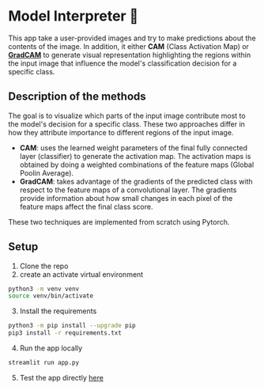 # Model Interpreter 🧐

This app take a user-provided images and try to make predictions about the contents of the image.
In addition, it either **CAM** (Class Activation Map) or **[GradCAM](https://arxiv.org/pdf/1610.02391.pdf)** to generate visual representation highlighting the regions within the input image that influence the model's classification decision for a specific class.

## Description of the methods
The goal is to visualize which parts of the input image contribute most to the model's decision for a specific class. These two approaches differ in how they attribute importance to different regions of the input image.

- **CAM**: uses the learned weight parameters of the final fully connected layer (classifier) to generate the activation map. The activation maps is obtained by doing a weighted combinations of the feature maps (Global Poolin Average).
- **GradCAM**: takes advantage of the gradients of the predicted class with respect to the feature maps of a convolutional layer. The gradients provide information about how small changes in each pixel of the feature maps affect the final class score.

These two techniques are implemented from scratch using Pytorch.

## Setup

1. Clone the repo 
2. create an activate virtual environment
```bash
python3 -m venv venv
source venv/bin/activate
   ```
3. Install the requirements
```bash
python3 -m pip install --upgrade pip
pip3 install -r requirements.txt
   ```
4. Run the app locally
```bash
streamlit run app.py
```
5. Test the app directly [here](https://explainability-ai-vu74z27mh3h3v9dbs5mo69.streamlit.app/)
